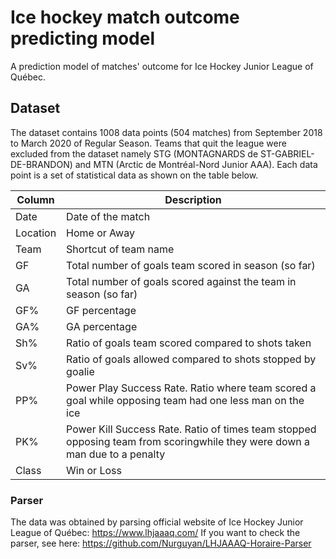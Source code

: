 # Ice hockey match outcome predicting model
A prediction model of matches' outcome for Ice Hockey Junior League of Québec.

## Dataset
The dataset contains 1008 data points (504 matches) from September 2018 to March 2020 of Regular Season. Teams that quit the league were excluded from the dataset namely STG (MONTAGNARDS de ST-GABRIEL-DE-BRANDON) and MTN (Arctic de Montréal-Nord Junior AAA).
Each data point is a set of statistical data as shown on the table below.

| Column | Description |
| --- | --- |
| Date | Date of the match | 
| Location | Home or Away | 
| Team | Shortcut of team name | 
| GF | Total number of goals team scored in season (so far) | 
| GA | Total number of goals scored against the team in season (so far) |
| GF% | GF percentage | 
| GA% | GA percentage | 
| Sh% | Ratio of goals team scored compared to shots taken |
| Sv% | Ratio of goals allowed compared to shots stopped by goalie | 
| PP% | Power Play Success Rate. Ratio where team scored a goal while opposing team had one less man on the ice | 
| PK% | Power Kill Success Rate. Ratio of times team stopped opposing team from scoringwhile they were down a man due to a penalty | 
| Class | Win or Loss | 

### Parser
The data was obtained by parsing official website of Ice Hockey Junior League of Québec: https://www.lhjaaaq.com/
If you want to check the parser, see here: https://github.com/Nurguyan/LHJAAAQ-Horaire-Parser
